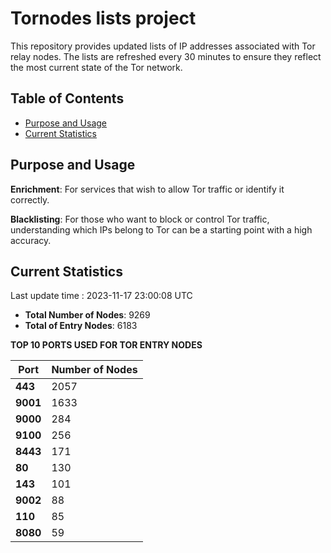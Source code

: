 # Tornodes lists project

This repository provides updated lists of IP addresses associated with Tor relay nodes. The lists are refreshed every 30 minutes to ensure they reflect the most current state of the Tor network.

## Table of Contents

- [Purpose and Usage](#purpose-and-usage)
- [Current Statistics](#current-statistics)


## Purpose and Usage

**Enrichment**: For services that wish to allow Tor traffic or identify it correctly.

**Blacklisting**: For those who want to block or control Tor traffic, understanding which IPs belong to Tor can be a starting point with a high accuracy.

## Current Statistics

Last update time : 2023-11-17 23:00:08 UTC

- **Total Number of Nodes**: 9269
- **Total of Entry Nodes**: 6183

**TOP 10 PORTS USED FOR TOR ENTRY NODES**

| **Port** | **Number of Nodes** |
|------|-----------------|
| **443**   | 2057  |
| **9001**   | 1633  |
| **9000**   | 284  |
| **9100**   | 256  |
| **8443**   | 171  |
| **80**   | 130  |
| **143**   | 101  |
| **9002**   | 88  |
| **110**   | 85  |
| **8080**   | 59  |

